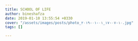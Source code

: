 ```yaml
---
title: SCHOOL OF LIFE
author: bineshafza
date: 2019-01-10 13:55:54 +0330
cover: "/assets/images/posts/photo_۲۰۱۹-۰۱-۰۱_۱۷-۰۷-۱۰.jpg"
tags: []

---
```


